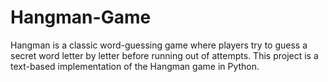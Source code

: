 # Hangman-Game
Hangman is a classic word-guessing game where players try to guess a secret word letter by letter before running out of attempts. This project is a text-based implementation of the Hangman game in Python.
